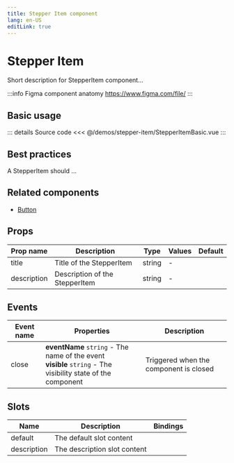 ```yaml
---
title: Stepper Item component
lang: en-US
editLink: true
---
```


# Stepper Item

Short description for StepperItem component...

:::info Figma component anatomy
https://www.figma.com/file/
:::

## Basic usage

<StepperItemBasic />

::: details Source code
<<< @/demos/stepper-item/StepperItemBasic.vue
:::

## Best practices

A StepperItem should ...

## Related components

- [Button](/components/button/button.doc)

## Props

| Prop name   | Description                    | Type   | Values | Default |
| ----------- | ------------------------------ | ------ | ------ | ------- |
| title       | Title of the StepperItem       | string | -      |         |
| description | Description of the StepperItem | string | -      |         |

## Events

| Event name | Properties                                                                                                      | Description                            |
| ---------- | --------------------------------------------------------------------------------------------------------------- | -------------------------------------- |
| close      | **eventName** `string` - The name of the event<br/>**visible** `string` - The visibility state of the component | Triggered when the component is closed |

## Slots

| Name        | Description                  | Bindings |
| ----------- | ---------------------------- | -------- |
| default     | The default slot content     |          |
| description | The description slot content |          |
